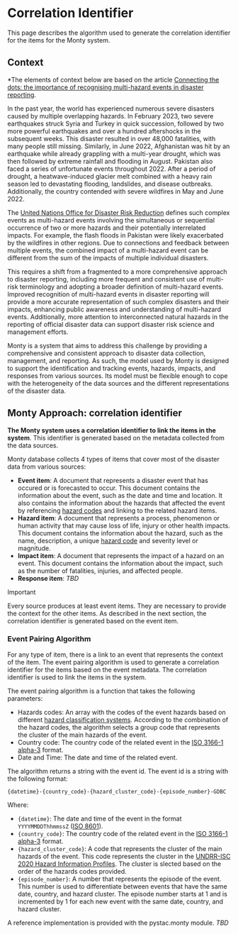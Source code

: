 # Correlation Identifier

This page describes the algorithm used to generate the correlation identifier for the items for the Monty system.

## Context

*The elements of context below are based on the article [Connecting the dots: the importance of recognising multi-hazard events in disaster reporting](https://www.preventionweb.net/news/connecting-dots-importance-recognising-multi-hazard-events-disaster-reporting).

In the past year, the world has experienced numerous severe disasters caused by multiple overlapping hazards. In February 2023, two severe earthquakes struck Syria and Turkey in quick succession, followed by two more powerful earthquakes and over a hundred aftershocks in the subsequent weeks. This disaster resulted in over 48,000 fatalities, with many people still missing. Similarly, in June 2022, Afghanistan was hit by an earthquake while already grappling with a multi-year drought, which was then followed by extreme rainfall and flooding in August. Pakistan also faced a series of unfortunate events throughout 2022. After a period of drought, a heatwave-induced glacier melt combined with a heavy rain season led to devastating flooding, landslides, and disease outbreaks. Additionally, the country contended with severe wildfires in May and June 2022.

The [United Nations Office for Disaster Risk Reduction](https://www.preventionweb.net/) defines such complex events as multi-hazard events involving the simultaneous or sequential occurrence of two or more hazards and their potentially interrelated impacts. For example, the flash floods in Pakistan were likely exacerbated by the wildfires in other regions. Due to connections and feedback between multiple events, the combined impact of a multi-hazard event can be different from the sum of the impacts of multiple individual disasters.

This requires a shift from a fragmented to a more comprehensive approach to disaster reporting, including more frequent and consistent use of multi-risk terminology and adopting a broader definition of multi-hazard events. Improved recognition of multi-hazard events in disaster reporting will provide a more accurate representation of such complex disasters and their impacts, enhancing public awareness and understanding of multi-hazard events. Additionally, more attention to interconnected natural hazards in the reporting of official disaster data can support disaster risk science and management efforts.

Monty is a system that aims to address this challenge by providing a comprehensive and consistent approach to disaster data collection, management, and reporting. As such, the model used by Monty is designed to support the identification and tracking events, hazards, impacts, and responses from various sources. Its model must be flexible enough to cope with the heterogeneity of the data sources and the different representations of the disaster data.

## Monty Approach: correlation identifier

**The Monty system uses a correlation identifier to link the items in the system**. This identifier is generated based on the metadata collected from the data sources.

Monty database collects 4 types of items that cover most of the disaster data from various sources:

- **Event item**: A document that represents a disaster event that has occured or is forecasted to occur. This document contains the information about the event, such as the date and time and location. It also contains the information about the hazards that affected the event by referencing [hazard codes](./taxonomy.md#hazards) and linking to the related hazard items.
- **Hazard item**: A document that represents a process, phenomenon or human activity that may cause loss of life, injury or other health impacts. This document contains the information about the hazard, such as the name, description, a unique [hazard code](./taxonomy.md#hazards) and severity level or magnitude.
- **Impact item**: A document that represents the impact of a hazard on an event. This document contains the information about the impact, such as the number of fatalities, injuries, and affected people.
- **Response item**: *TBD*

> [!IMPORTANT]
> Every source produces at least event items. They are necessary to provide the context for the other items. As described in the next section, the correlation identifier is generated based on the event item.

### Event Pairing Algorithm

For any type of item, there is a link to an event that represents the context of the item. The event pairing algorithm is used to generate a correlation identifier for the items based on the event metadata. The correlation identifier is used to link the items in the system.

The event pairing algorithm is a function that takes the following parameters:

- Hazards codes: An array with the codes of the event hazards based on different [hazard classification systems](./taxonomy.md#hazards). According to the combination of the hazard codes, the algorithm selects a group code that represents the cluster of the main hazards of the event.
- Country code: The country code of the related event in the [ISO 3166-1 alpha-3](https://en.wikipedia.org/wiki/ISO_3166-1_alpha-3) format.
- Date and Time: The date and time of the related event.

The algorithm returns a string with the event id. The event id is a string with the following format:

```console
{datetime}-{country_code}-{hazard_cluster_code}-{episode_number}-GDBC
```

Where:

- `{datetime}`: The date and time of the event in the format `YYYYMMDDThhmmssZ` ([ISO 8601](https://en.wikipedia.org/wiki/ISO_8601)).
- `{country_code}`: The country code of the related event in the [ISO 3166-1 alpha-3](https://en.wikipedia.org/wiki/ISO_3166-1_alpha-3) format.
- `{hazard_cluster_code}`: A code that represents the cluster of the main hazards of the event. This code represents the cluster in the [UNDRR-ISC 2020 Hazard Information Profiles](./taxonomy.md#undrr-isc-2020-hazard-information-profiles). The cluster is slected based on the order of the hazards codes provided.
- `{episode_number}`: A number that represents the episode of the event. This number is used to differentiate between events that have the same date, country, and hazard cluster. The episode number starts at 1 and is incremented by 1 for each new event with the same date, country, and hazard cluster.

A reference implementation is provided with the pystac.monty module. *TBD*
